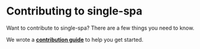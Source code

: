 # Contributing to single-spa

Want to contribute to single-spa? There are a few things you need to know.  

We wrote a **[contribution guide](https://single-spa.js.org/en/contribute.html)** to help you get started.
